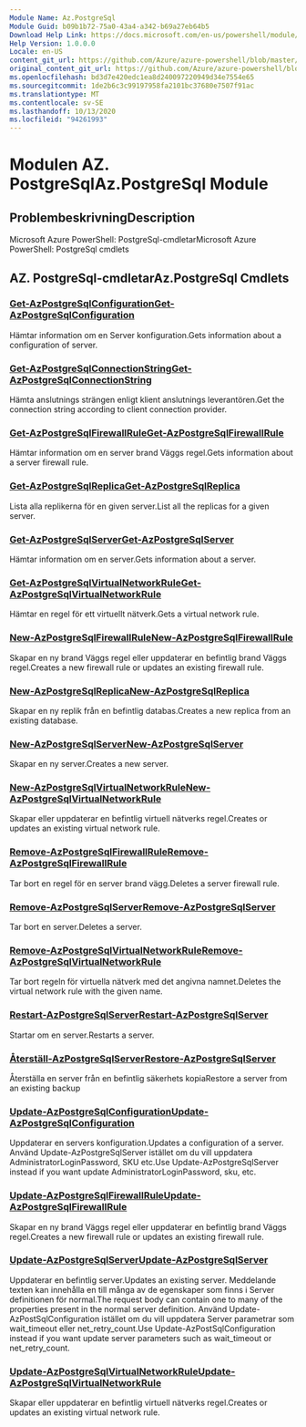 ```yaml
---
Module Name: Az.PostgreSql
Module Guid: b09b1b72-75a0-43a4-a342-b69a27eb64b5
Download Help Link: https://docs.microsoft.com/en-us/powershell/module/az.postgresql
Help Version: 1.0.0.0
Locale: en-US
content_git_url: https://github.com/Azure/azure-powershell/blob/master/src/PostgreSql/help/Az.PostgreSql.md
original_content_git_url: https://github.com/Azure/azure-powershell/blob/master/src/PostgreSql/help/Az.PostgreSql.md
ms.openlocfilehash: bd3d7e420edc1ea8d240097220949d34e7554e65
ms.sourcegitcommit: 1de2b6c3c99197958fa2101bc37680e7507f91ac
ms.translationtype: MT
ms.contentlocale: sv-SE
ms.lasthandoff: 10/13/2020
ms.locfileid: "94261993"
---
```

# <span data-ttu-id="ae827-101">Modulen AZ. PostgreSql</span><span class="sxs-lookup"><span data-stu-id="ae827-101">Az.PostgreSql Module</span></span>
## <span data-ttu-id="ae827-102">Problembeskrivning</span><span class="sxs-lookup"><span data-stu-id="ae827-102">Description</span></span>
<span data-ttu-id="ae827-103">Microsoft Azure PowerShell: PostgreSql-cmdletar</span><span class="sxs-lookup"><span data-stu-id="ae827-103">Microsoft Azure PowerShell: PostgreSql cmdlets</span></span>

## <span data-ttu-id="ae827-104">AZ. PostgreSql-cmdletar</span><span class="sxs-lookup"><span data-stu-id="ae827-104">Az.PostgreSql Cmdlets</span></span>
### [<span data-ttu-id="ae827-105">Get-AzPostgreSqlConfiguration</span><span class="sxs-lookup"><span data-stu-id="ae827-105">Get-AzPostgreSqlConfiguration</span></span>](Get-AzPostgreSqlConfiguration.md)
<span data-ttu-id="ae827-106">Hämtar information om en Server konfiguration.</span><span class="sxs-lookup"><span data-stu-id="ae827-106">Gets information about a configuration of server.</span></span>

### [<span data-ttu-id="ae827-107">Get-AzPostgreSqlConnectionString</span><span class="sxs-lookup"><span data-stu-id="ae827-107">Get-AzPostgreSqlConnectionString</span></span>](Get-AzPostgreSqlConnectionString.md)
<span data-ttu-id="ae827-108">Hämta anslutnings strängen enligt klient anslutnings leverantören.</span><span class="sxs-lookup"><span data-stu-id="ae827-108">Get the connection string according to client connection provider.</span></span>

### [<span data-ttu-id="ae827-109">Get-AzPostgreSqlFirewallRule</span><span class="sxs-lookup"><span data-stu-id="ae827-109">Get-AzPostgreSqlFirewallRule</span></span>](Get-AzPostgreSqlFirewallRule.md)
<span data-ttu-id="ae827-110">Hämtar information om en server brand Väggs regel.</span><span class="sxs-lookup"><span data-stu-id="ae827-110">Gets information about a server firewall rule.</span></span>

### [<span data-ttu-id="ae827-111">Get-AzPostgreSqlReplica</span><span class="sxs-lookup"><span data-stu-id="ae827-111">Get-AzPostgreSqlReplica</span></span>](Get-AzPostgreSqlReplica.md)
<span data-ttu-id="ae827-112">Lista alla replikerna för en given server.</span><span class="sxs-lookup"><span data-stu-id="ae827-112">List all the replicas for a given server.</span></span>

### [<span data-ttu-id="ae827-113">Get-AzPostgreSqlServer</span><span class="sxs-lookup"><span data-stu-id="ae827-113">Get-AzPostgreSqlServer</span></span>](Get-AzPostgreSqlServer.md)
<span data-ttu-id="ae827-114">Hämtar information om en server.</span><span class="sxs-lookup"><span data-stu-id="ae827-114">Gets information about a server.</span></span>

### [<span data-ttu-id="ae827-115">Get-AzPostgreSqlVirtualNetworkRule</span><span class="sxs-lookup"><span data-stu-id="ae827-115">Get-AzPostgreSqlVirtualNetworkRule</span></span>](Get-AzPostgreSqlVirtualNetworkRule.md)
<span data-ttu-id="ae827-116">Hämtar en regel för ett virtuellt nätverk.</span><span class="sxs-lookup"><span data-stu-id="ae827-116">Gets a virtual network rule.</span></span>

### [<span data-ttu-id="ae827-117">New-AzPostgreSqlFirewallRule</span><span class="sxs-lookup"><span data-stu-id="ae827-117">New-AzPostgreSqlFirewallRule</span></span>](New-AzPostgreSqlFirewallRule.md)
<span data-ttu-id="ae827-118">Skapar en ny brand Väggs regel eller uppdaterar en befintlig brand Väggs regel.</span><span class="sxs-lookup"><span data-stu-id="ae827-118">Creates a new firewall rule or updates an existing firewall rule.</span></span>

### [<span data-ttu-id="ae827-119">New-AzPostgreSqlReplica</span><span class="sxs-lookup"><span data-stu-id="ae827-119">New-AzPostgreSqlReplica</span></span>](New-AzPostgreSqlReplica.md)
<span data-ttu-id="ae827-120">Skapar en ny replik från en befintlig databas.</span><span class="sxs-lookup"><span data-stu-id="ae827-120">Creates a new replica from an existing database.</span></span>

### [<span data-ttu-id="ae827-121">New-AzPostgreSqlServer</span><span class="sxs-lookup"><span data-stu-id="ae827-121">New-AzPostgreSqlServer</span></span>](New-AzPostgreSqlServer.md)
<span data-ttu-id="ae827-122">Skapar en ny server.</span><span class="sxs-lookup"><span data-stu-id="ae827-122">Creates a new server.</span></span>

### [<span data-ttu-id="ae827-123">New-AzPostgreSqlVirtualNetworkRule</span><span class="sxs-lookup"><span data-stu-id="ae827-123">New-AzPostgreSqlVirtualNetworkRule</span></span>](New-AzPostgreSqlVirtualNetworkRule.md)
<span data-ttu-id="ae827-124">Skapar eller uppdaterar en befintlig virtuell nätverks regel.</span><span class="sxs-lookup"><span data-stu-id="ae827-124">Creates or updates an existing virtual network rule.</span></span>

### [<span data-ttu-id="ae827-125">Remove-AzPostgreSqlFirewallRule</span><span class="sxs-lookup"><span data-stu-id="ae827-125">Remove-AzPostgreSqlFirewallRule</span></span>](Remove-AzPostgreSqlFirewallRule.md)
<span data-ttu-id="ae827-126">Tar bort en regel för en server brand vägg.</span><span class="sxs-lookup"><span data-stu-id="ae827-126">Deletes a server firewall rule.</span></span>

### [<span data-ttu-id="ae827-127">Remove-AzPostgreSqlServer</span><span class="sxs-lookup"><span data-stu-id="ae827-127">Remove-AzPostgreSqlServer</span></span>](Remove-AzPostgreSqlServer.md)
<span data-ttu-id="ae827-128">Tar bort en server.</span><span class="sxs-lookup"><span data-stu-id="ae827-128">Deletes a server.</span></span>

### [<span data-ttu-id="ae827-129">Remove-AzPostgreSqlVirtualNetworkRule</span><span class="sxs-lookup"><span data-stu-id="ae827-129">Remove-AzPostgreSqlVirtualNetworkRule</span></span>](Remove-AzPostgreSqlVirtualNetworkRule.md)
<span data-ttu-id="ae827-130">Tar bort regeln för virtuella nätverk med det angivna namnet.</span><span class="sxs-lookup"><span data-stu-id="ae827-130">Deletes the virtual network rule with the given name.</span></span>

### [<span data-ttu-id="ae827-131">Restart-AzPostgreSqlServer</span><span class="sxs-lookup"><span data-stu-id="ae827-131">Restart-AzPostgreSqlServer</span></span>](Restart-AzPostgreSqlServer.md)
<span data-ttu-id="ae827-132">Startar om en server.</span><span class="sxs-lookup"><span data-stu-id="ae827-132">Restarts a server.</span></span>

### [<span data-ttu-id="ae827-133">Återställ-AzPostgreSqlServer</span><span class="sxs-lookup"><span data-stu-id="ae827-133">Restore-AzPostgreSqlServer</span></span>](Restore-AzPostgreSqlServer.md)
<span data-ttu-id="ae827-134">Återställa en server från en befintlig säkerhets kopia</span><span class="sxs-lookup"><span data-stu-id="ae827-134">Restore a server from an existing backup</span></span>

### [<span data-ttu-id="ae827-135">Update-AzPostgreSqlConfiguration</span><span class="sxs-lookup"><span data-stu-id="ae827-135">Update-AzPostgreSqlConfiguration</span></span>](Update-AzPostgreSqlConfiguration.md)
<span data-ttu-id="ae827-136">Uppdaterar en servers konfiguration.</span><span class="sxs-lookup"><span data-stu-id="ae827-136">Updates a configuration of a server.</span></span>
<span data-ttu-id="ae827-137">Använd Update-AzPostgreSqlServer istället om du vill uppdatera AdministratorLoginPassword, SKU etc.</span><span class="sxs-lookup"><span data-stu-id="ae827-137">Use Update-AzPostgreSqlServer instead if you want update AdministratorLoginPassword, sku, etc.</span></span>

### [<span data-ttu-id="ae827-138">Update-AzPostgreSqlFirewallRule</span><span class="sxs-lookup"><span data-stu-id="ae827-138">Update-AzPostgreSqlFirewallRule</span></span>](Update-AzPostgreSqlFirewallRule.md)
<span data-ttu-id="ae827-139">Skapar en ny brand Väggs regel eller uppdaterar en befintlig brand Väggs regel.</span><span class="sxs-lookup"><span data-stu-id="ae827-139">Creates a new firewall rule or updates an existing firewall rule.</span></span>

### [<span data-ttu-id="ae827-140">Update-AzPostgreSqlServer</span><span class="sxs-lookup"><span data-stu-id="ae827-140">Update-AzPostgreSqlServer</span></span>](Update-AzPostgreSqlServer.md)
<span data-ttu-id="ae827-141">Uppdaterar en befintlig server.</span><span class="sxs-lookup"><span data-stu-id="ae827-141">Updates an existing server.</span></span>
<span data-ttu-id="ae827-142">Meddelande texten kan innehålla en till många av de egenskaper som finns i Server definitionen för normal.</span><span class="sxs-lookup"><span data-stu-id="ae827-142">The request body can contain one to many of the properties present in the normal server definition.</span></span>
<span data-ttu-id="ae827-143">Använd Update-AzPostSqlConfiguration istället om du vill uppdatera Server parametrar som wait_timeout eller net_retry_count.</span><span class="sxs-lookup"><span data-stu-id="ae827-143">Use Update-AzPostSqlConfiguration instead if you want update server parameters such as wait_timeout or net_retry_count.</span></span>

### [<span data-ttu-id="ae827-144">Update-AzPostgreSqlVirtualNetworkRule</span><span class="sxs-lookup"><span data-stu-id="ae827-144">Update-AzPostgreSqlVirtualNetworkRule</span></span>](Update-AzPostgreSqlVirtualNetworkRule.md)
<span data-ttu-id="ae827-145">Skapar eller uppdaterar en befintlig virtuell nätverks regel.</span><span class="sxs-lookup"><span data-stu-id="ae827-145">Creates or updates an existing virtual network rule.</span></span>

